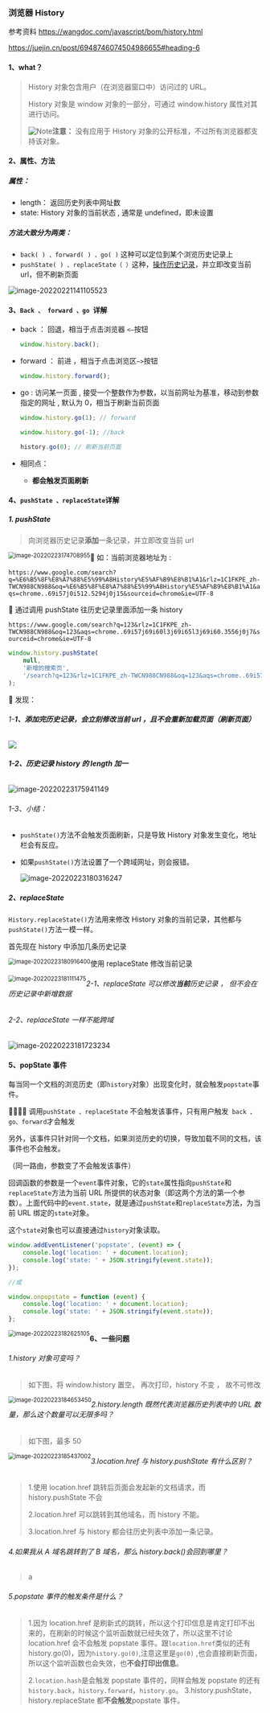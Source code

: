 <!-- @format -->

### 浏览器 History

参考资料
https://wangdoc.com/javascript/bom/history.html

https://juejin.cn/post/6948746074504986655#heading-6

#### 1、what？

> History 对象包含用户（在浏览器窗口中）访问过的 URL。
>
> History 对象是 window 对象的一部分，可通过 window.history 属性对其进行访问。
>
> ![Note](https://www.runoob.com/images/lamp.gif)**注意：** 没有应用于 History 对象的公开标准，不过所有浏览器都支持该对象。

#### 2、属性、方法

##### 属性：

- length： 返回历史列表中网址数
- state: History 对象的当前状态 , 通常是 undefined，即未设置

##### 方法大致分为两类：

- `back( ) 、forward( ) 、go( )` 这种可以定位到某个浏览历史记录上
- `pushState( ) 、replaceState（ ）`这种，<u>操作历史记录</u>，并立即改变当前 url，但不刷新页面

![image-20220221141105523](https://raw.githubusercontent.com/tengyuanOasis/image/master/202202211411599.png)

#### 3、`Back 、 forward 、go `详解

- back ： 回退，相当于点击浏览器 `<—`按钮

  ```js
  window.history.back();
  ```

- forward ： 前进 ，相当于点击浏览区`—>`按钮

  ```js
  window.history.forward();
  ```

- go : 访问某一页面 , 接受一个整数作为参数，以当前网址为基准，移动到参数指定的网址 , 默认为 0，相当于刷新当前页面

  ```js
  window.history.go(1); // forward

  window.history.go(-1); //back

  history.go(0); // 刷新当前页面
  ```

- 相同点：

  - **都会触发页面刷新**

#### 4、`pushState 、replaceState`详解

##### 1. pushState

> 向浏览器历史记录**添加**一条记录，并立即改变当前 url

<img src="https://raw.githubusercontent.com/tengyuanOasis/image/master/202202231747035.png" alt="image-20220223174708955" style="zoom:80%;float:left" />

🍕 如：当前浏览器地址为 :

`https://www.google.com/search?q=%E6%B5%8F%E8%A7%88%E5%99%A8History%E5%AF%B9%E8%B1%A1&rlz=1C1FKPE_zh-TWCN988CN988&oq=%E6%B5%8F%E8%A7%88%E5%99%A8History%E5%AF%B9%E8%B1%A1&aqs=chrome..69i57j0i512.5294j0j15&sourceid=chrome&ie=UTF-8`

🍔 通过调用 pushState 往历史记录里面添加一条 history

`https://www.google.com/search?q=123&rlz=1C1FKPE_zh-TWCN988CN988&oq=123&aqs=chrome..69i57j69i60l3j69i65l3j69i60.3556j0j7&sourceid=chrome&ie=UTF-8`

```js
window.history.pushState(
	null,
	'新增的搜索页',
	'/search?q=123&rlz=1C1FKPE_zh-TWCN988CN988&oq=123&aqs=chrome..69i57j69i60l3j69i65l3j69i60.3556j0j7&sourceid=chrome&ie=UTF-8'
);
```

🧇 发现：

###### 1-**1、添加完历史记录，会立刻修改当前 url ，且不会重新加载页面（刷新页面）**

![](https://raw.githubusercontent.com/tengyuanOasis/image/master/202202231752515.gif)

###### **1-2、历史记录 history 的 length 加一**

![image-20220223175941149](https://raw.githubusercontent.com/tengyuanOasis/image/master/202202231759188.png)

###### 1-3、小结：

- `pushState()`方法不会触发页面刷新，只是导致 History 对象发生变化，地址栏会有反应。

- 如果`pushState()`方法设置了一个跨域网址，则会报错。

  ![image-20220223180316247](https://raw.githubusercontent.com/tengyuanOasis/image/master/202202231803288.png)

##### 2、replaceState

`History.replaceState()`方法用来修改 History 对象的当前记录，其他都与`pushState()`方法一模一样。

首先现在 history 中添加几条历史记录

<img src="https://raw.githubusercontent.com/tengyuanOasis/image/master/202202231809440.png" alt="image-20220223180916400" style="zoom:80%;float:left" />

使用 replaceState 修改当前记录

<img src="https://raw.githubusercontent.com/tengyuanOasis/image/master/202202231811510.png" alt="image-20220223181111475" style="zoom:80%;float:left" />

###### 2-1、replaceState 可以修改**当前**历史记录 ， 但不会在历史记录中新增数据

###### 2-2、replaceState 一样不能跨域

![image-20220223181723234](https://raw.githubusercontent.com/tengyuanOasis/image/master/202202231817275.png)

#### 5、popState 事件

每当同一个文档的浏览历史（即`history`对象）出现变化时，就会触发`popstate`事件。

🚫🚫🚫🚫 调用`pushState 、replaceState` 不会触发该事件，只有用户触发` back 、go、forward`才会触发

另外，该事件只针对同一个文档，如果浏览历史的切换，导致加载不同的文档，该事件也不会触发。

（同一路由，参数变了不会触发该事件）

回调函数的参数是一个`event`事件对象，它的`state`属性指向`pushState`和`replaceState`方法为当前 URL 所提供的状态对象（即这两个方法的第一个参数）。上面代码中的`event.state`，就是通过`pushState`和`replaceState`方法，为当前 URL 绑定的`state`对象。

这个`state`对象也可以直接通过`history`对象读取。

```js
window.addEventListener('popstate', (event) => {
	console.log('location: ' + document.location);
	console.log('state: ' + JSON.stringify(event.state));
});

//或

window.onpopstate = function (event) {
	console.log('location: ' + document.location);
	console.log('state: ' + JSON.stringify(event.state));
};
```

<img src="https://raw.githubusercontent.com/tengyuanOasis/image/master/202202231826149.png" alt="image-20220223182625105" style="zoom:80%;float:left" />

#### 6、一些问题

###### 1.history 对象可变吗？

> 如下图，将 window.history 置空， 再次打印，history 不变 ， 故不可修改

<img src="https://raw.githubusercontent.com/tengyuanOasis/image/master/202202231846489.png" alt="image-20220223184653450" style="zoom:80%;float:left" />

###### 2.history.length 既然代表浏览器历史列表中的 URL 数量，那么这个数量可以无限多吗？

> 如下图，最多 50

<img src="https://raw.githubusercontent.com/tengyuanOasis/image/master/202202231854038.png" alt="image-20220223185437002" style="zoom:80%;float:left" />

###### 3.location.href 与 history.pushState 有什么区别？

> 1.使用 location.href 跳转后页面会发起新的文档请求，而 history.pushState 不会
>
> 2.location.href 可以跳转到其他域名，而 history 不能。
>
> 3.location.href 与 history 都会往历史列表中添加一条记录。

###### 4.如果我从 A 域名跳转到了 B 域名，那么 history.back()会回到哪里？

> a

###### 5.popstate 事件的触发条件是什么？

> 1.因为 location.href 是刷新式的跳转，所以这个打印信息是肯定打印不出来的，在刷新的时候这个监听函数就已经失效了，所以这里不讨论 location.href 会不会触发 popstate 事件。跟`location.href`类似的还有 history.go(0)，因为`history.go(0)`,注意这里是`go(0)` ,也会直接刷新页面，所以这个监听函数也会失效，也**不会打印出信息**。
>
> 2.`location.hash`是会触发 popstate 事件的，同样会触发 popstate 的还有`history.back`，`history.forward`，`history.go`。 3.history.pushState，history.replaceState 都**不会触发**popstate 事件。
